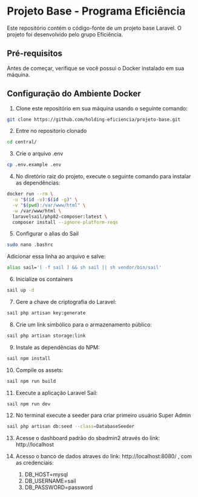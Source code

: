 # Projeto Base - Programa Eficiência

Este repositório contém o código-fonte de um projeto base Laravel. O projeto foi desenvolvido pelo grupo Eficiência.

## Pré-requisitos

Antes de começar, verifique se você possui o Docker instalado em sua máquina.

## Configuração do Ambiente Docker

1. Clone este repositório em sua máquina usando o seguinte comando:
```bash
git clone https://github.com/holding-eficiencia/projeto-base.git
```
2. Entre no repositorio clonado
```bash
cd central/
```
3. Crie o arquivo .env
```bash
cp .env.example .env
```
4. No diretório raiz do projeto, execute o seguinte comando para instalar as dependências:
```bash
docker run --rm \
  -u "$(id -u):$(id -g)" \
  -v "$(pwd):/var/www/html" \
  -w /var/www/html \
  laravelsail/php82-composer:latest \
  composer install --ignore-platform-reqs
``` 
5. Configurar o alias do Sail
```bash
sudo nano .bashrc
```
Adicionar essa linha ao arquivo e salve:
```bash
alias sail='[ -f sail ] && sh sail || sh vendor/bin/sail'

```
6. Inicialize os containers
```bash
sail up -d
```
7. Gere a chave de criptografia do Laravel:
```bash
sail php artisan key:generate
```
8.   Crie um link simbólico para o armazenamento público:
```bash
sail php artisan storage:link
```
9.   Instale as dependências do NPM:
```bash
sail npm install
```
10.   Compile os assets:
```bash
sail npm run build
```
11.   Execute a aplicação Laravel Sail:
```bash
sail npm run dev
```

12. No terminal execute a seeder para criar primeiro usuário Super Admin
```bash
sail php artisan db:seed --class=DatabaseSeeder
```
13. Acesse o dashboard padrão do sbadmin2 através do link: http://localhost

14. Acesso o banco de dados atraves do link: http://localhost:8080/ , com as credenciais:
    1.  DB_HOST=mysql
    2.  DB_USERNAME=sail
    3.  DB_PASSWORD=password
